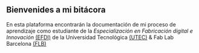 ## Bienvenides a mi bitácora

En esta plataforma encontrarán la documentación de mi proceso de aprendizaje como estudiante de la _Especialización en Fabricación digital e Innovación_ [(EFDI)](https://utec.edu.uy/uploads/plan/aae9141ec11a54d8a37697a357b1e167f51bf041.pdf) de la Universidad Tecnológica [(UTEC)](https://utec.edu.uy/es/) & Fab Lab Barcelona [(FLB)](https://fablabbcn.org)